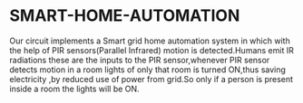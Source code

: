 # SMART-HOME-AUTOMATION
Our circuit implements a Smart grid home automation system in which with the help of PIR sensors(Parallel Infrared) motion is detected.Humans emit IR radiations these are the inputs to the PIR sensor,whenever PIR sensor detects motion in a room lights of only that room is turned ON,thus saving electricity ,by reduced use of power from grid.So only if a person is present inside a room the lights will be ON.
